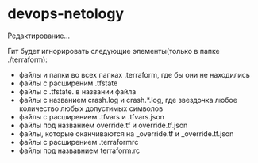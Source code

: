 # devops-netology

Редактирование...

Гит будет игнорировать следующие элементы(только в папке ./terraform):
* файлы и папки во всех папках .terraform, где бы они не находились
* файлы с расширеним .tfstate
* файлы с .tfstate. в названии файла
* файлы с названием crash.log и crash.*.log, где звездочка любое количество любых допустимых символов
* файлы с расширением .tfvars и .tfvars.json
* файлы под названием override.tf и override.tf.json
* файлы, которые оканчиваются на _override.tf и _override.tf.json
* файлы с расширением .terraformrc
* файлы под назвавнием terraform.rc